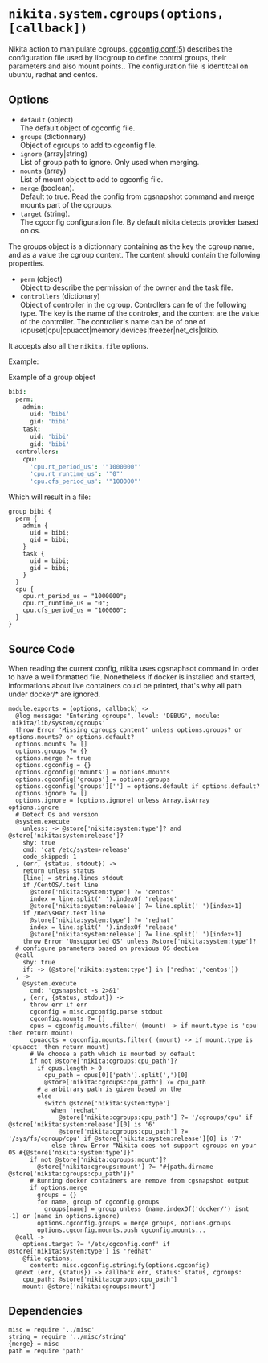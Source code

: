
# `nikita.system.cgroups(options, [callback])`

Nikita action to manipulate cgroups. [cgconfig.conf(5)] describes the 
configuration file used by libcgroup to define control groups, their parameters 
and also mount points.. The configuration file is identitcal on ubuntu, redhat 
and centos.

## Options

* `default` (object)   
  The default object of cgconfig file.   
* `groups` (dictionnary)   
  Object of cgroups to add to cgconfig file.   
* `ignore` (array|string)   
  List of group path to ignore. Only used when merging.   
* `mounts` (array)   
  List of mount object to add to cgconfig file.   
* `merge` (boolean).   
  Default to true. Read the config from cgsnapshot command and merge mounts part
  of the cgroups.   
* `target` (string).   
  The cgconfig configuration file. By default nikita detects provider based on 
  os.   

The groups object is a dictionnary containing as the key the cgroup name, and 
as a value the cgroup content. The content should contain the following 
properties.
    
* `perm` (object)   
  Object to describe the permission of the owner and the task file.   
* `controllers` (dictionary)   
  Object of controller in the cgroup. Controllers can fe of the following 
  type. The key is the name of the controler, and the content are the value 
  of the controller. The controller's name can be of one of 
  (cpuset|cpu|cpuacct|memory|devices|freezer|net_cls|blkio.   

It accepts also all the `nikita.file` options.

Example:

Example of a group object

```cson
bibi:
  perm:
    admin:
      uid: 'bibi'
      gid: 'bibi'
    task:
      uid: 'bibi'
      gid: 'bibi'
  controllers:
    cpu:
      'cpu.rt_period_us': '"1000000"'
      'cpu.rt_runtime_us': '"0"'
      'cpu.cfs_period_us': '"100000"'
```

Which will result in a file:

```text
group bibi {
  perm {
    admin {
      uid = bibi;
      gid = bibi;
    }
    task {
      uid = bibi;
      gid = bibi;
    }
  }
  cpu {
    cpu.rt_period_us = "1000000";
    cpu.rt_runtime_us = "0";
    cpu.cfs_period_us = "100000";
  }
}
```

## Source Code

When reading the current config, nikita uses cgsnaphsot command in order to 
have a well formatted file. Nonetheless if docker is installed and started, 
informations about live containers could be printed, that's why all path under 
docker/* are ignored.

    module.exports = (options, callback) ->
      @log message: "Entering cgroups", level: 'DEBUG', module: 'nikita/lib/system/cgroups'
      throw Error 'Missing cgroups content' unless options.groups? or options.mounts? or options.default?
      options.mounts ?= []
      options.groups ?= {}
      options.merge ?= true
      options.cgconfig = {}
      options.cgconfig['mounts'] = options.mounts
      options.cgconfig['groups'] = options.groups
      options.cgconfig['groups'][''] = options.default if options.default?
      options.ignore ?= []
      options.ignore = [options.ignore] unless Array.isArray options.ignore
      # Detect Os and version
      @system.execute
        unless: -> @store['nikita:system:type']? and @store['nikita:system:release']?
        shy: true
        cmd: 'cat /etc/system-release'
        code_skipped: 1
      , (err, {status, stdout}) ->
        return unless status
        [line] = string.lines stdout
        if /CentOS/.test line
          @store['nikita:system:type'] ?= 'centos'
          index = line.split(' ').indexOf 'release'
          @store['nikita:system:release'] ?= line.split(' ')[index+1]
        if /Red\sHat/.test line
          @store['nikita:system:type'] ?= 'redhat'
          index = line.split(' ').indexOf 'release'
          @store['nikita:system:release'] ?= line.split(' ')[index+1]
        throw Error 'Unsupported OS' unless @store['nikita:system:type']?
      # configure parameters based on previous OS dection
      @call
        shy: true
        if: -> (@store['nikita:system:type'] in ['redhat','centos'])
      , ->
        @system.execute
          cmd: 'cgsnapshot -s 2>&1'
        , (err, {status, stdout}) ->
          throw err if err
          cgconfig = misc.cgconfig.parse stdout
          cgconfig.mounts ?= []
          cpus = cgconfig.mounts.filter( (mount) -> if mount.type is 'cpu' then return mount)
          cpuaccts = cgconfig.mounts.filter( (mount) -> if mount.type is 'cpuacct' then return mount)
          # We choose a path which is mounted by default
          if not @store['nikita:cgroups:cpu_path']?
            if cpus.length > 0
              cpu_path = cpus[0]['path'].split(',')[0]
              @store['nikita:cgroups:cpu_path'] ?= cpu_path
            # a arbitrary path is given based on the
            else
              switch @store['nikita:system:type']
                when 'redhat'
                  @store['nikita:cgroups:cpu_path'] ?= '/cgroups/cpu' if @store['nikita:system:release'][0] is '6'
                  @store['nikita:cgroups:cpu_path'] ?= '/sys/fs/cgroup/cpu' if @store['nikita:system:release'][0] is '7'
                else throw Error "Nikita does not support cgroups on your OS #{@store['nikita:system:type']}"
          if not @store['nikita:cgroups:mount']?
            @store['nikita:cgroups:mount'] ?= "#{path.dirname @store['nikita:cgroups:cpu_path']}"
          # Running docker containers are remove from cgsnapshot output
          if options.merge
            groups = {}
            for name, group of cgconfig.groups
              groups[name] = group unless (name.indexOf('docker/') isnt -1) or (name in options.ignore)
            options.cgconfig.groups = merge groups, options.groups
            options.cgconfig.mounts.push cgconfig.mounts...
      @call ->
        options.target ?= '/etc/cgconfig.conf' if @store['nikita:system:type'] is 'redhat'
        @file options,
          content: misc.cgconfig.stringify(options.cgconfig)
      @next (err, {status}) -> callback err, status: status, cgroups:
        cpu_path: @store['nikita:cgroups:cpu_path']
        mount: @store['nikita:cgroups:mount']
        

## Dependencies

    misc = require '../misc'
    string = require '../misc/string'
    {merge} = misc
    path = require 'path'

[cgconfig.conf(5)]: https://linux.die.net/man/5/cgconfig.conf
